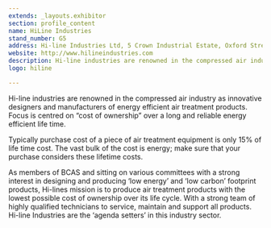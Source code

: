 ```yaml
---
extends: _layouts.exhibitor
section: profile_content
name: HiLine Industries
stand_number: G5
address: Hi-line Industries Ltd, 5 Crown Industrial Estate, Oxford Street, Burton-Upon-Trent, Staffordshire, DE14 3PG
website: http://www.hilineindustries.com
description: Hi-line industries are renowned in the compressed air industry as innovative designers and manufacturers of energy efficient air treatment products.  Focus is centred on “cost of ownership” over a long and reliable energy efficient life time. 
logo: hiline

---
```


Hi-line industries are renowned in the compressed air industry as innovative designers and manufacturers of energy efficient air treatment products.  Focus is centred on “cost of ownership” over a long and reliable energy efficient life time. 

Typically purchase cost of a piece of air treatment equipment is only 15% of life time cost.  The vast bulk of the cost is energy; make sure that your purchase considers these lifetime costs.

As members of BCAS and sitting on various committees with a strong interest in designing and producing ‘low energy’ and ‘low carbon’ footprint products, Hi-lines mission is to produce air treatment products with the lowest possible cost of ownership over its life cycle.  With a strong team of highly qualified technicians to service, maintain and support all products.  Hi-line Industries are the ‘agenda setters’ in this industry sector.
